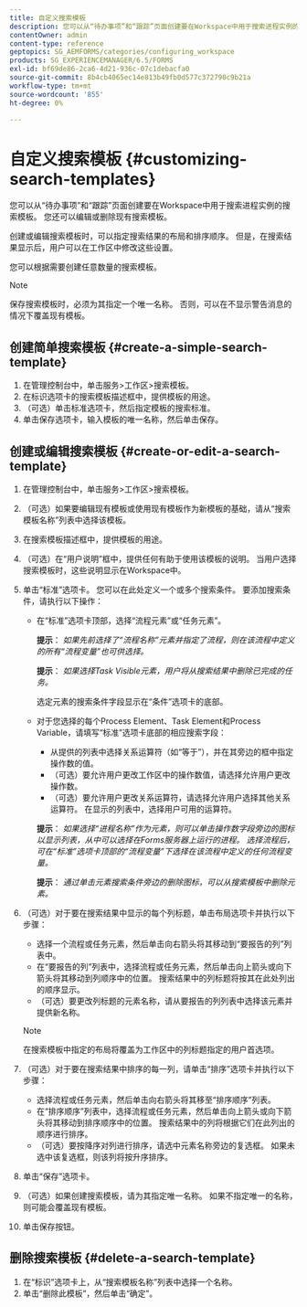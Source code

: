 ```yaml
---
title: 自定义搜索模板
description: 您可以从“待办事项”和“跟踪”页面创建要在Workspace中用于搜索进程实例的搜索模板。 您还可以编辑或删除现有搜索模板。
contentOwner: admin
content-type: reference
geptopics: SG_AEMFORMS/categories/configuring_workspace
products: SG_EXPERIENCEMANAGER/6.5/FORMS
exl-id: bf69de86-2ca6-4d21-936c-07c1debacfa0
source-git-commit: 8b4cb4065ec14e813b49fb0d577c372790c9b21a
workflow-type: tm+mt
source-wordcount: '855'
ht-degree: 0%

---
```


# 自定义搜索模板 {#customizing-search-templates}

您可以从“待办事项”和“跟踪”页面创建要在Workspace中用于搜索进程实例的搜索模板。 您还可以编辑或删除现有搜索模板。

创建或编辑搜索模板时，可以指定搜索结果的布局和排序顺序。 但是，在搜索结果显示后，用户可以在工作区中修改这些设置。

您可以根据需要创建任意数量的搜索模板。

>[!NOTE]
>
>保存搜索模板时，必须为其指定一个唯一名称。 否则，可以在不显示警告消息的情况下覆盖现有模板。

## 创建简单搜索模板 {#create-a-simple-search-template}

1. 在管理控制台中，单击服务>工作区>搜索模板。
1. 在标识选项卡的搜索模板描述框中，提供模板的用途。
1. （可选）单击标准选项卡，然后指定模板的搜索标准。
1. 单击保存选项卡，输入模板的唯一名称，然后单击保存。

## 创建或编辑搜索模板 {#create-or-edit-a-search-template}

1. 在管理控制台中，单击服务>工作区>搜索模板。
1. （可选）如果要编辑现有模板或使用现有模板作为新模板的基础，请从“搜索模板名称”列表中选择该模板。
1. 在搜索模板描述框中，提供模板的用途。
1. （可选）在“用户说明”框中，提供任何有助于使用该模板的说明。 当用户选择搜索模板时，这些说明显示在Workspace中。
1. 单击“标准”选项卡。 您可以在此处定义一个或多个搜索条件。 要添加搜索条件，请执行以下操作：

   * 在“标准”选项卡顶部，选择“流程元素”或“任务元素”。

     **提示**： *如果先前选择了“流程名称”元素并指定了流程，则在该流程中定义的所有“流程变量”也可供选择。*

     **提示**： *如果选择Task Visible元素，用户将从搜索结果中删除已完成的任务。*

     选定元素的搜索条件字段显示在“条件”选项卡的底部。

   * 对于您选择的每个Process Element、Task Element和Process Variable，请填写“标准”选项卡底部的相应搜索字段：

      * 从提供的列表中选择关系运算符（如“等于”），并在其旁边的框中指定操作数的值。
      * （可选）要允许用户更改工作区中的操作数值，请选择允许用户更改操作数。
      * （可选）要允许用户更改关系运算符，请选择允许用户选择其他关系运算符。 在显示的列表中，选择用户可用的运算符。

     **提示**： *如果选择“进程名称”作为元素，则可以单击操作数字段旁边的图标以显示列表，从中可以选择在Forms服务器上运行的进程。 选择流程后，可在“标准”选项卡顶部的“流程变量”下选择在该流程中定义的任何流程变量。*

     **提示**： *通过单击元素搜索条件旁边的删除图标，可以从搜索模板中删除元素。*

1. （可选）对于要在搜索结果中显示的每个列标题，单击布局选项卡并执行以下步骤：

   * 选择一个流程或任务元素，然后单击向右箭头将其移动到“要报告的列”列表中。
   * 在“要报告的列”列表中，选择流程或任务元素，然后单击向上箭头或向下箭头将其移动到列顺序中的位置。 搜索结果中的列标题将按其在此处列出的顺序显示。
   * （可选）要更改列标题的元素名称，请从要报告的列列表中选择该元素并提供新名称。

   >[!NOTE]
   >
   >在搜索模板中指定的布局将覆盖为工作区中的列标题指定的用户首选项。

1. （可选）对于要在搜索结果中排序的每一列，请单击“排序”选项卡并执行以下步骤：

   * 选择流程或任务元素，然后单击向右箭头将其移至“排序顺序”列表。
   * 在“排序顺序”列表中，选择流程或任务元素，然后单击向上箭头或向下箭头将其移动到排序顺序中的位置。 搜索结果中的列将根据它们在此列出的顺序进行排序。
   * （可选）要按降序对列进行排序，请选中元素名称旁边的复选框。 如果未选中该复选框，则该列将按升序排序。

1. 单击“保存”选项卡。
1. （可选）如果创建搜索模板，请为其指定唯一名称。 如果不指定唯一的名称，则可能会覆盖现有模板。
1. 单击保存按钮。

## 删除搜索模板 {#delete-a-search-template}

1. 在“标识”选项卡上，从“搜索模板名称”列表中选择一个名称。
1. 单击“删除此模板”，然后单击“确定”。
